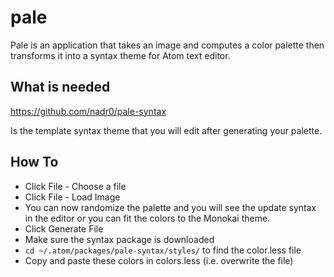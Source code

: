 # pale

Pale is an application that takes an image and computes a color palette then transforms it into a syntax theme for Atom text editor.

## What is needed

https://github.com/nadr0/pale-syntax

Is the template syntax theme that you will edit after generating your palette. 

## How To
* Click File - Choose a file 
* Click File - Load Image
* You can now randomize the palette and you will see the update syntax in the editor or you can fit the colors to the Monokai theme. 
* Click Generate File
* Make sure the syntax package is downloaded
* `cd ~/.atom/packages/pale-syntax/styles/` to find the color.less file
* Copy and paste these colors in colors.less (i.e. overwrite the file)



